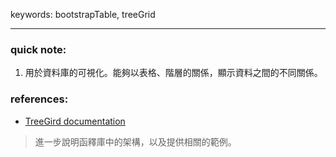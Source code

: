 keywords: bootstrapTable, treeGrid

---
### quick note:
1. 用於資料庫的可視化。能夠以表格、階層的關係，顯示資料之間的不同關係。


### references:
* [TreeGird documentation](https://almende.github.io/chap-links-library/js/treegrid/doc/index.html)
> 進一步說明函釋庫中的架構，以及提供相關的範例。